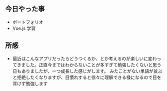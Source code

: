 ## 今日やった事

- ポートフォリオ
- Vue.js 学習

## 所感

- 最近はこんなアプリだったらどうつくるか、とか考えるのが楽しいに変わってきました。正直今まではわからないことが多すぎて勉強したくないと思う日もありましたが、一つ成長した感じがします。
  みたことがない単語が並ぶと拒絶したくなりますが、目慣れすると徐々に理解できる様になるので目を背けず勉強します
